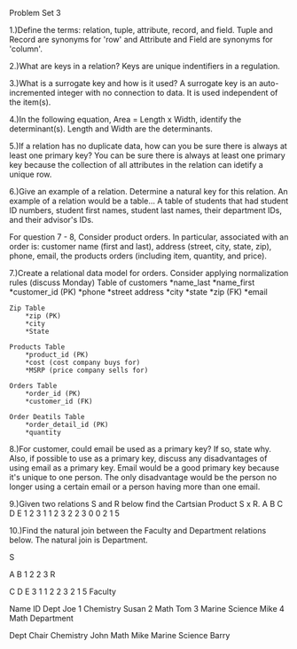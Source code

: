 Problem Set 3

1.)Define the terms: relation, tuple, attribute, record, and field.
    Tuple and Record are synonyms for 'row' and Attribute and Field are synonyms for 'column'.

2.)What are keys in a relation?
    Keys are unique indentifiers in a regulation.

3.)What is a surrogate key and how is it used?
    A surrogate key is an auto-incremented integer with no connection to data. It is used independent of the item(s).

4.)In the following equation, Area = Length x Width, identify the determinant(s).
    Length and Width are the determinants.

5.)If a relation has no duplicate data, how can you be sure there is always at least one primary key?
    You can be sure there is always at least one primary key because the collection of all attributes in the relation can idetify a   unique row.

6.)Give an example of a relation. Determine a natural key for this relation.
    An example of a relation would be a table... A table of students that had student ID numbers, student first names, student last names, their department IDs, and their advisor's IDs.

For question 7 - 8, Consider product orders. In particular, associated with an order is: customer name (first and last), address (street, city, state, zip), phone, email, the products orders (including item, quantity, and price).

7.)Create a relational data model for orders. Consider applying normalization rules (discuss Monday)
    Table of customers
        *name_last
        *name_first
        *customer_id (PK)
        *phone
        *street address
        *city
        *state
        *zip (FK)
        *email
        
    Zip Table
        *zip (PK)
        *city
        *State
    
    Products Table
        *product_id (PK)
        *cost (cost company buys for)
        *MSRP (price company sells for)
        
    Orders Table
        *order_id (PK)
        *customer_id (FK)
        
    Order Deatils Table
        *order_detail_id (PK)
        *quantity
        
    
   
8.)For customer, could email be used as a primary key? If so, state why. Also, if possible to use as a primary key, discuss any disadvantages of using email as a primary key.
    Email would be a good primary key because it's unique to one person. The only disadvantage would be the person no longer using a certain email or a person having more than one email.

9.)Given two relations S and R below find the Cartsian Product S x R.
    A	B C	D	E
    1	2 3	1	1
    2	3 2	2	3
    0   0 2	1	5

10.)Find the natural join between the Faculty and Department relations below.
    The natural join is Department.

S

A	B
1	2
2	3
R

C	D	E
3	1	1
2	2	3
2	1	5
Faculty

Name	ID	Dept
Joe	1	Chemistry
Susan	2	Math
Tom	3	Marine Science
Mike	4	Math
Department

Dept	Chair
Chemistry	John
Math	Mike
Marine Science	Barry
